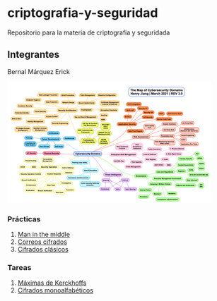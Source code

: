# criptografia-y-seguridad
Repositorio para la materia de criptografia y seguridada


## Integrantes
Bernal Márquez Erick


![alt text](dominios-ciberseguridad.png "Logo Title Text 1")

### Prácticas 

1. [Man in the middle](practicas/practica-1/practica1.pdf)
2. [Correos cifrados](practicas/practica-2/practica2.pdf)
3. [Cifrados clásicos](practicas/practica-3/practica3.pdf)

### Tareas

1. [Máximas de Kerckhoffs](tareas/tarea-1/tarea1.pdf)
2. [Cifrados monoalfabéticos](tareas/tarea-2/tarea2.pdf)